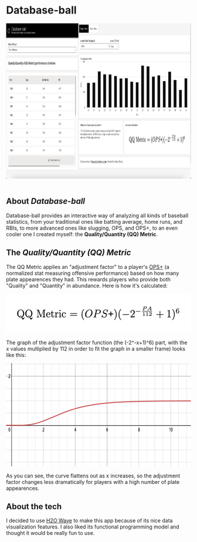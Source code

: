 # Database-ball

<img src="readme/default-view.png" alt="default-view" width=961 height=423> 

## About <i>Database-ball</i>
Database-ball provides an interactive way of analyzing all kinds of baseball statistics, from your traditional ones like batting average, home runs, and RBIs, to more advanced ones like slugging, OPS, and OPS+, to an even cooler one I created myself: the **Quality/Quantity (QQ) Metric**.

## The <i>Quality/Quantity (QQ) Metric</i>
The QQ Metric applies an "adjustment factor" to a player's [OPS+](https://www.mlb.com/glossary/advanced-stats/on-base-plus-slugging-plus) (a normalized stat measuring offensive performance) based on how many plate appearences they had. This rewards players who provide both "Quality" and "Quantity" in abundance. Here is how it's calculated:

<img src="images/qq_formula.png" alt="formula" width=514 height=107>

The graph of the adjustment factor function (the (-2^-x+1)^6) part, with the x values multiplied by 112 in order to fit the graph in a smaller frame) looks like this:

<img src="readme/adjustment_function.png" alt="adjustment function graph" width=775 height=281>

As you can see, the curve flattens out as x increases, so the adjustment factor changes less dramatically for players with a high number of plate appearences.
 
  
## About the tech
I decided to use [H2O Wave](https://wave.h2o.ai/docs/guide) to make this app because of its nice data visualization features. I also liked its functional programming model and thought it would be really fun to use.
